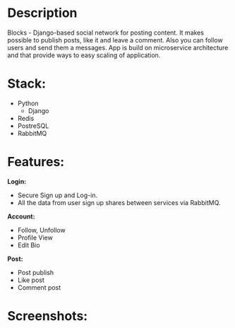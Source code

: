# Description

Blocks - Django-based social network for posting content. It makes possible to publish posts, like it and leave a comment. Also you can follow users and send them a messages. App is build on microservice architecture and that provide ways to easy scaling  of application.  
 
# Stack:

* Python
     - Django
* Redis
* PostreSQL
* RabbitMQ
  
# Features:

**Login:**

* Secure Sign up and Log-in.
* All the data from user sign up shares between services via RabbitMQ.
  
**Account:**

* Follow, Unfollow
* Profile View
* Edit Bio
  
**Post:**

* Post publish
* Like post
* Comment post
  
# Screenshots:














